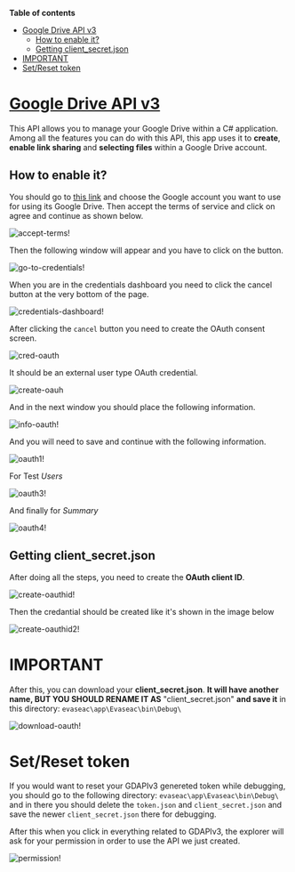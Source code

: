 **Table of contents**
- [Google Drive API v3](#google-drive-api-v3)
  - [How to enable it?](#how-to-enable-it)
  - [Getting client_secret.json](#getting-client_secretjson)
- [IMPORTANT](#important)
- [Set/Reset token](#setreset-token)

# [Google Drive API v3](https://developers.google.com/drive/api/v3/reference)
This API allows you to manage your Google Drive within a C# application. Among all the features you can do with this API, this app uses it to **create**, **enable link sharing** and **selecting files** within a Google Drive account.

## How to enable it?
You should go to [this link](https://console.developers.google.com/start/api?id=drive) and choose the Google account you want to use for using its Google Drive. Then accept the terms of service and click on agree and continue as shown below.

![accept-terms!](https://lh3.googleusercontent.com/pw/ACtC-3f62Nzk6WPFf2SX5cUmYyVe1HEjs1uyvPTlQE962j0vSOQWEerczAgPp7-aq6UBIFkBV2z0W258V_DN0SNiyznrj4hU92UAEHuotE4c5pk8Tq5qesHpdlk_BETTNPvSLkH6wyZCAGai7dz8jPBx6xs=w455-h329-no?authuser=2)

Then the following window will appear and you have to click on the button.

![go-to-credentials!](https://lh3.googleusercontent.com/pw/ACtC-3c0fiwtTpEHFp62Xi2LgPFHfzEd5-P5Dl9ncngDv84W84cseLFHixNqHXoHILmzN3Q5okETGa2CWLaCNcoewX1ilBSD_t494a-fzRplJg_ZHSwDF4wr0FUy7fx7RCJXH1BDkgl51jfVqPecZuxtP-4=w391-h126-no?authuser=2)

When you are in the credentials dashboard you need to click the cancel button at the very bottom of the page.

![credentials-dashboard!](https://lh3.googleusercontent.com/pw/ACtC-3exlrZOtruLmORG2AqUGHNa4gI7PdvtYSRlHAAOlxKkwEB4SdrkKzjTlQ925-ls56NuabihpDEO_CU8zMYv5lYTFZiitdfVZE18i_tQkqfgx7Bus3XzEEmpgXdDy6KJRdyJnhC9p-dKq-4pUHbDp2s=w1079-h708-no?authuser=2)

After clicking the `cancel` button you need to create the OAuth consent screen.

![cred-oauth](https://lh3.googleusercontent.com/pw/ACtC-3czwdvhKOCsNJRjhXKr9Y1rnzk9HJ7YY4bSxT5hz116h9ZAPhblnEwlvjSZ8QxEbi74aVvFLedzLVYfhTux4GJMUJgxpds-GulWcWLiNtlFpQlK80YWVW6cH9kzY7sxftH8n5ZZyo_Yv5pH0LhcoTk=w1079-h606-no?authuser=2)

It should be an external user type OAuth credential.

![create-oauh](https://lh3.googleusercontent.com/pw/ACtC-3cEPhii_caXgqhDWHEDg8F3UAOK8n0jnkiH76xNKDfyerD4UUjkusWKHCoxypIMNP6znXaB_CkgOfzRaUExkW7qhJ2GlFM9hGBrgQH7O38xZ6M0Xhmrh9gnrm93vJnAvVfQaeJ5Y4ytKcuUvINoO9E=w1077-h552-no?authuser=2)

And in the next window you should place the following information.

![info-oauth!](https://lh3.googleusercontent.com/pw/ACtC-3e8rGdjIsXBzxLzRAm48XSGqJvctcR1SLFQ11QbFFqkUa36WNLT-rdg6dTiHikEsVKb0s2CHlu7Zm1S_VZ877fOnbiluLn0dCuwF2b-srV2VcDem8L4IJ1zO-T_BdSNXLK6tvyAdoMUWnzVriqPG9I=w1079-h1493-no?authuser=2)

And you will need to save and continue with the following information.

![oauth1!](https://lh3.googleusercontent.com/pw/ACtC-3dnBqa4gD8XK5K1g0N82DPUPXZMC1RHFwIbfUMUaq5YNpOh30hFmS4JPgOQ5yr7vqO2QPgu2slIq9SB0ix4GXkVyQxrkPOV7gDsDh-IfstVLxSRT5PpxDDFymG_NstfRf84YF3Zn1JVxGSHHd_DJ8s=w757-h815-no?authuser=2)

For Test *Users*

![oauth3!](https://lh3.googleusercontent.com/pw/ACtC-3enMDWUIfBkDGLe_Vt_lpfgWfhk0y1XIxNnxK5Jg_QTPzt_9V1j_0i7lDERORJjQkW-KA9QsdsrT91KIuFdZqrt1NoXi_Dj-i7MWQF1dPQj5QsFfspkFlAzQZE1HM9ZHVsBrmRPM1U4hmzGrKTKDlc=w746-h596-no?authuser=2)

And finally for *Summary*

![oauth4!](https://lh3.googleusercontent.com/pw/ACtC-3fUhUaHbIb11b-EkFwhxZ2b1Petxhg1ohTMpPaAEt0FqFcpfUG6nRNVsCnJKWtpLtiQ27cYL1hQSpcyOOJOL5Py5BuJyCmgPUPDCJsEUJmYlSqAhaBOdOiz9aTMwkgl5u2l50OYz6ei3wYuBOgvuC4=w749-h1427-no?authuser=2)

## Getting client_secret.json
After doing all the steps, you need to create the **OAuth client ID**.

![create-oauthid!](https://lh3.googleusercontent.com/pw/ACtC-3cxx8hi3mTBn_K0tB5HIP3_o5bZbqMFUnBELgKgh6pPvUVnwImqusj-HCB-zSl30vwd23T54KPehvGo4IEb-ccXpBWjVrqLzNK43GXmWRYHbTVhJuL_QUr1JrcGwCp88ZOoL2NfaQxNLkRlqOf0TIY=w1078-h531-no?authuser=2)

Then the credantial should be created like it's shown in the image below

![create-oauthid2!](https://lh3.googleusercontent.com/pw/ACtC-3cN4Y4Yz7eOCDCCim_-aI06fFpmktUPmO6m0zCP2QHpn0ofuGayfx28kZr6B6eAkchsuFkhY7uceCZXub3inphB_IwR2vRye-sUshc1TiuvU5A5bPRCWtd6hPnMh_cXq1zDAgbmxQWq_DK251selms=w649-h408-no?authuser=2)

# IMPORTANT

After this, you can download your **client_secret.json**. **It will have another name, BUT YOU SHOULD RENAME IT AS** "client_secret.json" **and save it** in this directory: `evaseac\app\Evaseac\bin\Debug\`

![download-oauth!](https://lh3.googleusercontent.com/pw/ACtC-3cn0EAIEk4UxfduUpDcsSz4OLe9r-skeo_zvx5t07F2lweEfpsd3VH8PsfEfQ0CLF1LHgl9SKUjMaMaQCzg1TmJWvugM47ETNpgw6LSJi_O4PTG2Rzl7pkJfl5YvH9F1TyhvSilCN3CI-k9XPqEApI=w1080-h578-no?authuser=2)

# Set/Reset token
If you would want to reset your GDAPIv3 genereted token while debugging, you should go to the following directory: `evaseac\app\Evaseac\bin\Debug\` and in there you should delete the `token.json` and `client_secret.json` and save the newer `client_secret.json` there for debugging.

After this when you click in everything related to GDAPIv3, the explorer will ask for your permission in order to use the API we just created.

![permission!](https://lh3.googleusercontent.com/pw/ACtC-3ewdvIUk01YiEWmUD5B1U0Wp2lkh_XE0KYQwSsa0gq-KdvXlKBvgA1ZeUKbmzF6xhkQ9xuBFAv6GyhjctEx4qITnAbJuOAL5aM4sdVxWaU_N-TipunIP0Bon_nvIV8lrqfrp3_Fsr-U_lUzQtU2ftE=w489-h525-no?authuser=2)